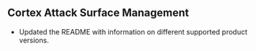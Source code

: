 ## Cortex Attack Surface Management

- Updated the README with information on different supported product versions.
